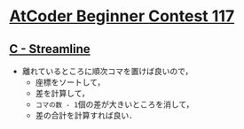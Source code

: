 # [AtCoder Beginner Contest 117](https://atcoder.jp/contests/abc117/tasks)

## [C - Streamline](https://atcoder.jp/contests/abc117/tasks/abc117_c)
- 離れているところに順次コマを置けば良いので，
    - 座標をソートして，
    - 差を計算して，
    - `コマの数 - 1`個の差が大きいところを消して，
    - 差の合計を計算すれば良い．
